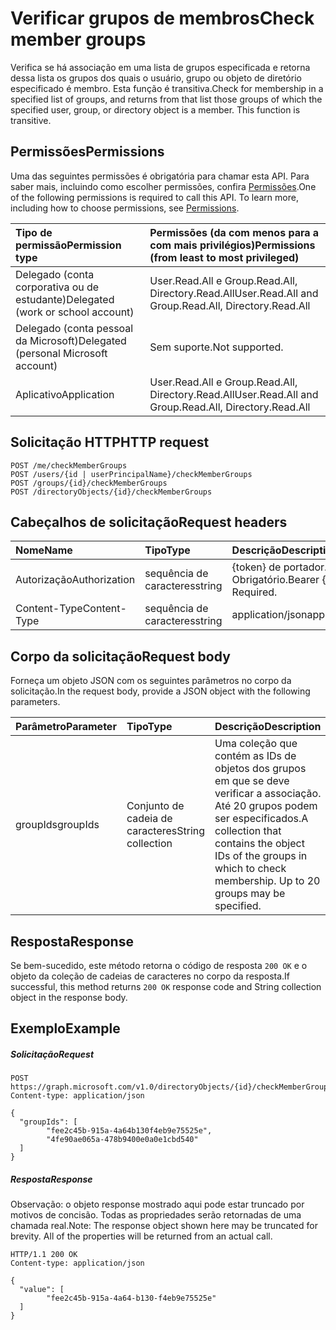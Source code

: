 # <a name="check-member-groups"></a><span data-ttu-id="855ee-101">Verificar grupos de membros</span><span class="sxs-lookup"><span data-stu-id="855ee-101">Check member groups</span></span>

<span data-ttu-id="855ee-p101">Verifica se há associação em uma lista de grupos especificada e retorna dessa lista os grupos dos quais o usuário, grupo ou objeto de diretório especificado é membro. Esta função é transitiva.</span><span class="sxs-lookup"><span data-stu-id="855ee-p101">Check for membership in a specified list of groups, and returns from that list those groups of which the specified user, group, or directory object is a member. This function is transitive.</span></span>

## <a name="permissions"></a><span data-ttu-id="855ee-104">Permissões</span><span class="sxs-lookup"><span data-stu-id="855ee-104">Permissions</span></span>
<span data-ttu-id="855ee-p102">Uma das seguintes permissões é obrigatória para chamar esta API. Para saber mais, incluindo como escolher permissões, confira [Permissões](../../../concepts/permissions_reference.md).</span><span class="sxs-lookup"><span data-stu-id="855ee-p102">One of the following permissions is required to call this API. To learn more, including how to choose permissions, see [Permissions](../../../concepts/permissions_reference.md).</span></span>

|<span data-ttu-id="855ee-107">Tipo de permissão</span><span class="sxs-lookup"><span data-stu-id="855ee-107">Permission type</span></span>      | <span data-ttu-id="855ee-108">Permissões (da com menos para a com mais privilégios)</span><span class="sxs-lookup"><span data-stu-id="855ee-108">Permissions (from least to most privileged)</span></span>              |
|:--------------------|:---------------------------------------------------------|
|<span data-ttu-id="855ee-109">Delegado (conta corporativa ou de estudante)</span><span class="sxs-lookup"><span data-stu-id="855ee-109">Delegated (work or school account)</span></span> | <span data-ttu-id="855ee-110">User.Read.All e Group.Read.All, Directory.Read.All</span><span class="sxs-lookup"><span data-stu-id="855ee-110">User.Read.All and Group.Read.All, Directory.Read.All</span></span>    |
|<span data-ttu-id="855ee-111">Delegado (conta pessoal da Microsoft)</span><span class="sxs-lookup"><span data-stu-id="855ee-111">Delegated (personal Microsoft account)</span></span> | <span data-ttu-id="855ee-112">Sem suporte.</span><span class="sxs-lookup"><span data-stu-id="855ee-112">Not supported.</span></span>    |
|<span data-ttu-id="855ee-113">Aplicativo</span><span class="sxs-lookup"><span data-stu-id="855ee-113">Application</span></span> | <span data-ttu-id="855ee-114">User.Read.All e Group.Read.All, Directory.Read.All</span><span class="sxs-lookup"><span data-stu-id="855ee-114">User.Read.All and Group.Read.All, Directory.Read.All</span></span> |

## <a name="http-request"></a><span data-ttu-id="855ee-115">Solicitação HTTP</span><span class="sxs-lookup"><span data-stu-id="855ee-115">HTTP request</span></span>
<!-- { "blockType": "ignored" } -->
```http
POST /me/checkMemberGroups
POST /users/{id | userPrincipalName}/checkMemberGroups
POST /groups/{id}/checkMemberGroups
POST /directoryObjects/{id}/checkMemberGroups
```
## <a name="request-headers"></a><span data-ttu-id="855ee-116">Cabeçalhos de solicitação</span><span class="sxs-lookup"><span data-stu-id="855ee-116">Request headers</span></span>
| <span data-ttu-id="855ee-117">Nome</span><span class="sxs-lookup"><span data-stu-id="855ee-117">Name</span></span>       | <span data-ttu-id="855ee-118">Tipo</span><span class="sxs-lookup"><span data-stu-id="855ee-118">Type</span></span> | <span data-ttu-id="855ee-119">Descrição</span><span class="sxs-lookup"><span data-stu-id="855ee-119">Description</span></span>|
|:---------------|:--------|:----------|
| <span data-ttu-id="855ee-120">Autorização</span><span class="sxs-lookup"><span data-stu-id="855ee-120">Authorization</span></span>  | <span data-ttu-id="855ee-121">sequência de caracteres</span><span class="sxs-lookup"><span data-stu-id="855ee-121">string</span></span>  | <span data-ttu-id="855ee-p103">{token} de portador. Obrigatório.</span><span class="sxs-lookup"><span data-stu-id="855ee-p103">Bearer {token}. Required.</span></span> |
| <span data-ttu-id="855ee-124">Content-Type</span><span class="sxs-lookup"><span data-stu-id="855ee-124">Content-Type</span></span>  | <span data-ttu-id="855ee-125">sequência de caracteres</span><span class="sxs-lookup"><span data-stu-id="855ee-125">string</span></span> | <span data-ttu-id="855ee-126">application/json</span><span class="sxs-lookup"><span data-stu-id="855ee-126">application/json</span></span>  |

## <a name="request-body"></a><span data-ttu-id="855ee-127">Corpo da solicitação</span><span class="sxs-lookup"><span data-stu-id="855ee-127">Request body</span></span>
<span data-ttu-id="855ee-128">Forneça um objeto JSON com os seguintes parâmetros no corpo da solicitação.</span><span class="sxs-lookup"><span data-stu-id="855ee-128">In the request body, provide a JSON object with the following parameters.</span></span>

| <span data-ttu-id="855ee-129">Parâmetro</span><span class="sxs-lookup"><span data-stu-id="855ee-129">Parameter</span></span>    | <span data-ttu-id="855ee-130">Tipo</span><span class="sxs-lookup"><span data-stu-id="855ee-130">Type</span></span>   |<span data-ttu-id="855ee-131">Descrição</span><span class="sxs-lookup"><span data-stu-id="855ee-131">Description</span></span>|
|:---------------|:--------|:----------|
|<span data-ttu-id="855ee-132">groupIds</span><span class="sxs-lookup"><span data-stu-id="855ee-132">groupIds</span></span>|<span data-ttu-id="855ee-133">Conjunto de cadeia de caracteres</span><span class="sxs-lookup"><span data-stu-id="855ee-133">String collection</span></span>|<span data-ttu-id="855ee-p104">Uma coleção que contém as IDs de objetos dos grupos em que se deve verificar a associação. Até 20 grupos podem ser especificados.</span><span class="sxs-lookup"><span data-stu-id="855ee-p104">A collection that contains the object IDs of the groups in which to check membership. Up to 20 groups may be specified.</span></span>|

## <a name="response"></a><span data-ttu-id="855ee-136">Resposta</span><span class="sxs-lookup"><span data-stu-id="855ee-136">Response</span></span>

<span data-ttu-id="855ee-137">Se bem-sucedido, este método retorna o código de resposta `200 OK` e o objeto da coleção de cadeias de caracteres no corpo da resposta.</span><span class="sxs-lookup"><span data-stu-id="855ee-137">If successful, this method returns `200 OK` response code and String collection object in the response body.</span></span>

## <a name="example"></a><span data-ttu-id="855ee-138">Exemplo</span><span class="sxs-lookup"><span data-stu-id="855ee-138">Example</span></span>

##### <a name="request"></a><span data-ttu-id="855ee-139">Solicitação</span><span class="sxs-lookup"><span data-stu-id="855ee-139">Request</span></span>

<!-- {
  "blockType": "request",
  "name": "directoryobject_checkmembergroups"
}-->
```http
POST https://graph.microsoft.com/v1.0/directoryObjects/{id}/checkMemberGroups
Content-type: application/json

{
  "groupIds": [
        "fee2c45b-915a-4a64b130f4eb9e75525e",
        "4fe90ae065a-478b9400e0a0e1cbd540"
  ]
}
```

##### <a name="response"></a><span data-ttu-id="855ee-140">Resposta</span><span class="sxs-lookup"><span data-stu-id="855ee-140">Response</span></span>
<span data-ttu-id="855ee-p105">Observação: o objeto response mostrado aqui pode estar truncado por motivos de concisão. Todas as propriedades serão retornadas de uma chamada real.</span><span class="sxs-lookup"><span data-stu-id="855ee-p105">Note: The response object shown here may be truncated for brevity. All of the properties will be returned from an actual call.</span></span>
<!-- {
  "blockType": "response",
  "truncated": true,
  "@odata.type": "string",
  "isCollection": true
} -->
```http
HTTP/1.1 200 OK
Content-type: application/json

{
  "value": [
        "fee2c45b-915a-4a64-b130-f4eb9e75525e"
  ]
}
```

<!-- uuid: 8fcb5dbc-d5aa-4681-8e31-b001d5168d79
2015-10-25 14:57:30 UTC -->
<!-- {
  "type": "#page.annotation",
  "description": "directoryObject: checkMemberGroups",
  "keywords": "",
  "section": "documentation",
  "tocPath": ""
}-->
